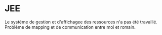 
# JEE

Le système de gestion et d'affichagee des ressources n'a pas été travaillé.
Problème de mapping et de communication entre moi et romain.

